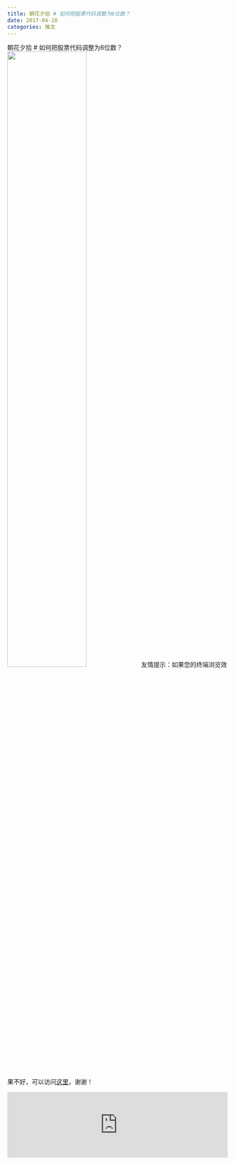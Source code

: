 ```yaml
---
title: 朝花夕拾 # 如何把股票代码调整为6位数？
date: 2017-04-18
categories: 推文
---
```

朝花夕拾 # 如何把股票代码调整为6位数？
<img src="http://mmbiz.qpic.cn/mmbiz_jpg/ACviaWTBFxhYeUWFnnxibzDibFy2bcsKnL5Af13Yw6uIB6wTGN0CXGFjAicp2ibXa6UhHX2bTq1YbXPN4o2kiagK3Gnw/0?wx_fmt.jpeg" style="width: 60%; height: auto;"/><!--more-->
友情提示：如果您的终端浏览效果不好，可以访问[这里](https://stata-club.github.io/stata_article/2017-04-18.html)，谢谢！
<iframe src="https://stata-club.github.io/stata_article/2017-04-18.html" id="iframepage" frameborder="0" scrolling="no" marginheight="0" marginwidth="0" width="100%" onLoad="iFrameHeight()"></iframe>
<script type="text/javascript" language="javascript">
function iFrameHeight() {
var ifm= document.getElementById("iframepage");
var subWeb = document.frames ? document.frames["iframepage"].document : ifm.contentDocument;   
if(ifm != null && subWeb != null) {
 ifm.height = subWeb.body.scrollHeight;
} 
} 
</script> 